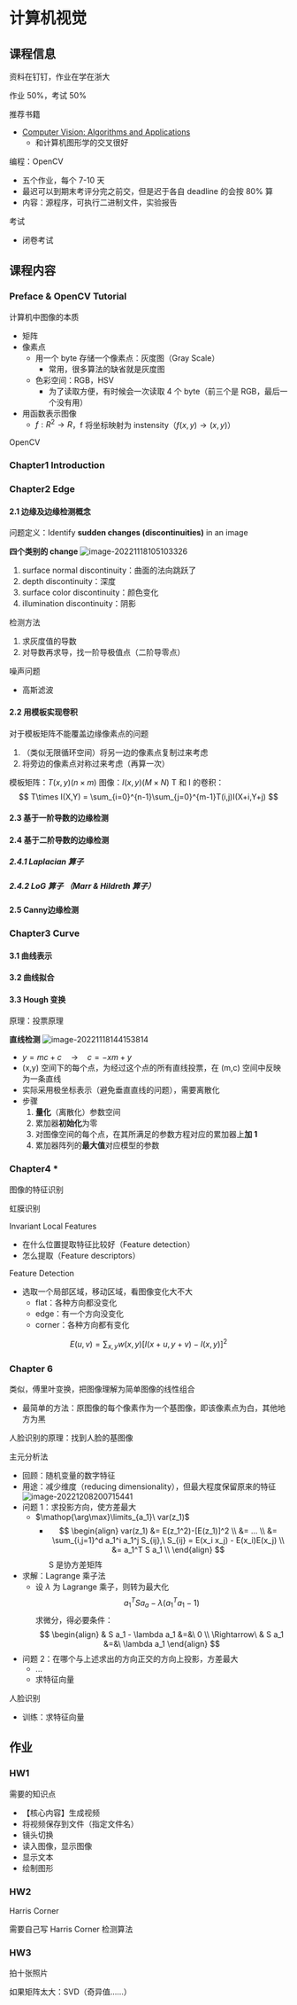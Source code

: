 # 计算机视觉


## 课程信息
资料在钉钉，作业在学在浙大

作业 50%，考试 50%

推荐书籍
* [Computer Vision: Algorithms and Applications](http://szeliski.org/Book)
	- 和计算机图形学的交叉很好

编程：OpenCV
* 五个作业，每个 7-10 天
* 最迟可以到期末考评分完之前交，但是迟于各自 deadline 的会按 80% 算
* 内容：源程序，可执行二进制文件，实验报告

考试
* 闭卷考试

## 课程内容
### Preface & OpenCV Tutorial
计算机中图像的本质
* 矩阵
* 像素点
	- 用一个 byte 存储一个像素点：灰度图（Gray Scale）
		+ 常用，很多算法的缺省就是灰度图
	- 色彩空间：RGB，HSV
		+ 为了读取方便，有时候会一次读取 4 个 byte（前三个是 RGB，最后一个没有用）
* 用函数表示图像
	- $f: R^2\rightarrow R$，f 将坐标映射为 instensity（$f(x, y)\rightarrow (x, y)$）

OpenCV

### Chapter1 Introduction
### Chapter2 Edge
#### 2.1 边缘及边缘检测概念

问题定义：Identify **sudden changes (discontinuities)** in an image

**四个类别的 change**
	![image-20221118105103326](../../../Img/image-20221118105103326.png)
1. surface normal discontinuity：曲面的法向跳跃了
2. depth discontinuity：深度
3. surface color discontinuity：颜色变化
4. illumination discontinuity：阴影

检测方法
1. 求灰度值的导数
2. 对导数再求导，找一阶导极值点（二阶导零点）

噪声问题
* 高斯滤波

#### 2.2 用模板实现卷积
对于模板矩阵不能覆盖边缘像素点的问题
1. （类似无限循环空间）将另一边的像素点复制过来考虑
2. 将旁边的像素点对称过来考虑（再算一次）

模板矩阵：$T(x,y) (n\times m)$
图像：$I(x,y) (M\times N)$
T 和 I 的卷积：
$$
T\times I(X,Y) = \sum_{i=0}^{n-1}\sum_{j=0}^{m-1}T(i,j)I(X+i,Y+j)
$$

#### 2.3 基于一阶导数的边缘检测


#### 2.4 基于二阶导数的边缘检测
##### 2.4.1 Laplacian 算子
##### 2.4.2 LoG 算子 （Marr & Hildreth 算子）
#### 2.5 Canny边缘检测
### Chapter3 Curve
#### 3.1 曲线表示
#### 3.2 曲线拟合
#### 3.3 Hough 变换
原理：投票原理

**直线检测**
	![image-20221118144153814](../../../Img/image-20221118144153814.png)
* $y = mc + c \quad\rightarrow\quad c = -xm + y$
* (x,y) 空间下的每个点，为经过这个点的所有直线投票，在 (m,c) 空间中反映为一条直线
* 实际采用极坐标表示（避免垂直直线的问题），需要离散化
* 步骤
	1. **量化**（离散化）参数空间
	2. 累加器**初始化**为零
	3. 对图像空间的每个点，在其所满足的参数方程对应的累加器上**加 1**
	4. 累加器阵列的**最大值**对应模型的参数

### Chapter4 *
图像的特征识别

虹膜识别

Invariant Local Features
* 在什么位置提取特征比较好（Feature detection）
* 怎么提取（Feature descriptors）

Feature Detection
* 选取一个局部区域，移动区域，看图像变化大不大
	- flat：各种方向都没变化
	- edge：有一个方向没变化
	- corner：各种方向都有变化

$$
E(u,v) = \sum_{x,y}w(x,y)[I(x+u,y+v)-I(x,y)]^2
$$

### Chapter 6
类似，傅里叶变换，把图像理解为简单图像的线性组合
* 最简单的方法：原图像的每个像素作为一个基图像，即该像素点为白，其他地方为黑

人脸识别的原理：找到人脸的基图像

主元分析法
* 回顾：随机变量的数字特征
* 用途：减少维度（reducing dimensionality），但最大程度保留原来的特征
    ![image-20221208200715441](../../../Img/image-20221208200715441.png)
* 问题 1：求投影方向，使方差最大
	- $\mathop{\arg\max}\limits_{a_1}\ var(z_1)$
		+ $$
		\begin{align}
		var(z_1) &= E(z_1^2)-[E(z_1)]^2 \\
		         &= ... \\
		         &= \sum_{i,j=1}^d a_1^i a_1^j S_{ij},\ S_{ij} = E(x_i x_j) - E(x_i)E(x_j) \\
		         &= a_1^T S a_1 \\
		\end{align}
		$$
		S 是协方差矩阵
* 求解：Lagrange 乘子法
	- 设 $\lambda$ 为 Lagrange 乘子，则转为最大化
		$$
		a_1^T S a_a - \lambda(a_1^T a_1 - 1)
		$$
		求微分，得必要条件：
		$$
		\begin{align}
		             & S a_1 - \lambda a_1 &=&\ 0 \\
		\Rightarrow\ & S a_1 &=&\ \lambda a_1
		\end{align}
		$$
* 问题 2：在哪个与上述求出的方向正交的方向上投影，方差最大
	- ...
	- 求特征向量

人脸识别
* 训练：求特征向量

## 作业
### HW1
需要的知识点
* 【核心内容】生成视频
* 将视频保存到文件（指定文件名）
* 镜头切换
* 读入图像，显示图像
* 显示文本
* 绘制图形

### HW2
Harris Corner

需要自己写 Harris Corner 检测算法

### HW3
拍十张照片

如果矩阵太大：SVD（奇异值……）
